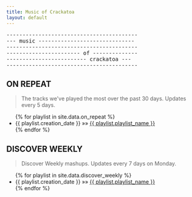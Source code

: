 ```yaml
---
title: Music of Crackatoa 
layout: default
---
```


<pre>
-----------------------------------------
--- music ------------------------------
-----------------------------------------
----------------------- of --------------
------------------------- crackatoa ---
-----------------------------------------
</pre>

## ON REPEAT

> The tracks we've played the most over the past 30 days. Updates every 5 days.

<ul>
{% for playlist in site.data.on_repeat %}
  <li>
  	{{ playlist.creation_date }} »» <a href="{{ playlist.playlist_uri }}">{{ playlist.playlist_name }}</a>
  </li>
{% endfor %}
</ul>

## DISCOVER WEEKLY

> Discover Weekly mashups. Updates every 7 days on Monday.

<ul>
{% for playlist in site.data.discover_weekly %}
  <li>
    {{ playlist.creation_date }} »» <a href="{{ playlist.playlist_uri }}">{{ playlist.playlist_name }}</a>
  </li>
{% endfor %}
</ul>

